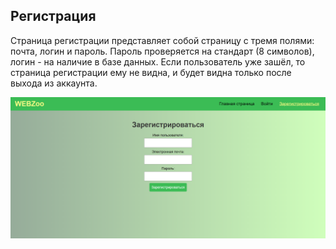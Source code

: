 ## Регистрация

Страница регистрации представляет собой страницу с тремя полями: почта, логин и пароль. Пароль проверяется на стандарт (8 символов), логин - на наличие в базе данных. 
Если пользователь уже зашёл, то страница регистрации ему не видна, и будет видна только после выхода из аккаунта.

![Screenshot](img/register.png)